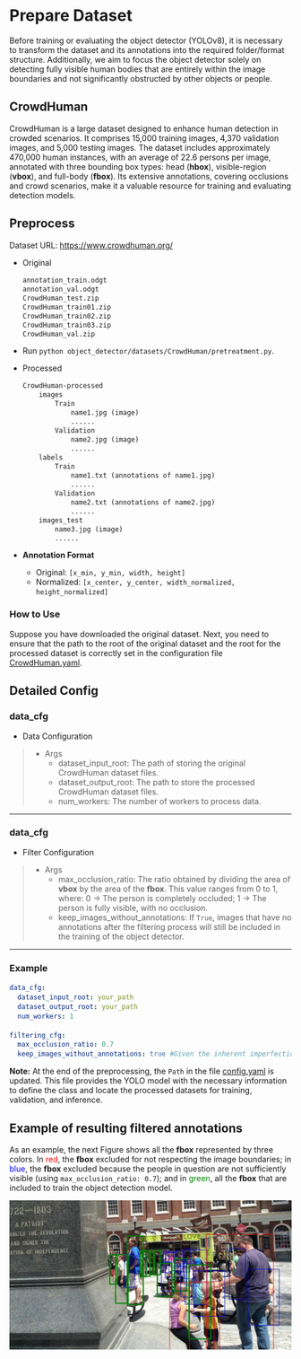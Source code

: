 # Prepare Dataset
Before training or evaluating the object detector (YOLOv8), it is necessary to transform the dataset and its annotations into the required folder/format structure. Additionally, we aim to focus the object detector solely on detecting fully visible human bodies that are entirely within the image boundaries and not significantly obstructed by other objects or people. 

## CrowdHuman
CrowdHuman is a large dataset designed to enhance human detection in crowded scenarios. It comprises 15,000 training images, 4,370 validation images, and 5,000 testing images. The dataset includes approximately 470,000 human instances, with an average of 22.6 persons per image, annotated with three bounding box types: head (**hbox**), visible-region (**vbox**), and full-body (**fbox**). Its extensive annotations, covering occlusions and crowd scenarios, make it a valuable resource for training and evaluating detection models.

## Preprocess
Dataset URL: https://www.crowdhuman.org/
- Original
    ```
    annotation_train.odgt
    annotation_val.odgt
    CrowdHuman_test.zip
    CrowdHuman_train01.zip
    CrowdHuman_train02.zip
    CrowdHuman_train03.zip
    CrowdHuman_val.zip
    ```
- Run `python object_detector/datasets/CrowdHuman/pretreatment.py`.
- Processed
    ```
    CrowdHuman-processed
        images
            Train
                name1.jpg (image)
                ......
            Validation
                name2.jpg (image)
                ......
        labels
            Train
                name1.txt (annotations of name1.jpg)
                ......
            Validation
                name2.txt (annotations of name2.jpg)
                ......
        images_test
            name3.jpg (image)
            ......
    ```

- **Annotation Format**
    - Original: `[x_min, y_min, width, height]`
    - Normalized: `[x_center, y_center, width_normalized, height_normalized]`

### How to Use
Suppose you have downloaded the original dataset. Next, you need to ensure that the path to the root of the original dataset and the root for the processed dataset is correctly set in the configuration file [CrowdHuman.yaml](../object_detector/datasets/CrowdHuman/CrowdHuman.yaml).


## Detailed Config

### data_cfg
* Data Configuration
>
>   * Args
>       * dataset_input_root: The path of storing the original CrowdHuman dataset files.
>       * dataset_output_root: The path to store the processed CrowdHuman dataset files.
>       * num_workers: The number of workers to process data.
----

### data_cfg
* Filter Configuration
>
>   * Args
>       * max_occlusion_ratio: The ratio obtained by dividing the area of **vbox** by the area of the **fbox**. This value ranges from 0 to 1, where: 0 -> The person is completely occluded; 1 -> The person is fully visible, with no occlusion.
>       * keep_images_without_annotations: If `True`, images that have no annotations after the filtering process will still be included in the training of the object detector.
----

### Example
```yaml
data_cfg:
  dataset_input_root: your_path
  dataset_output_root: your_path 
  num_workers: 1

filtering_cfg:
  max_occlusion_ratio: 0.7
  keep_images_without_annotations: true #Given the inherent imperfections in manual annotations, it has proven beneficial to include negative images, helping the model not to detect people who do not meet the defined criteria
```

**Note:**
At the end of the preprocessing, the `Path` in the file [config.yaml](../object_detector/config.yaml) is updated. This file provides the YOLO model with the necessary information to define the class and locate the processed datasets for training, validation, and inference.


## Example of resulting filtered annotations

As an example, the next Figure shows all the **fbox** represented by three colors. In <span style="color:red">red</span>, the **fbox** excluded for not respecting the image boundaries; in <span style="color:blue">blue</span>, the **fbox** excluded because the people in question are not sufficiently visible (using `max_occlusion_ratio: 0.7`); and in <span style="color:green">green</span>, all the **fbox** that are included to train the object detection model.

<div align="center"><img src="../assets/objectDetectionExample.png" width=1000 alt="filter_example"/></div>